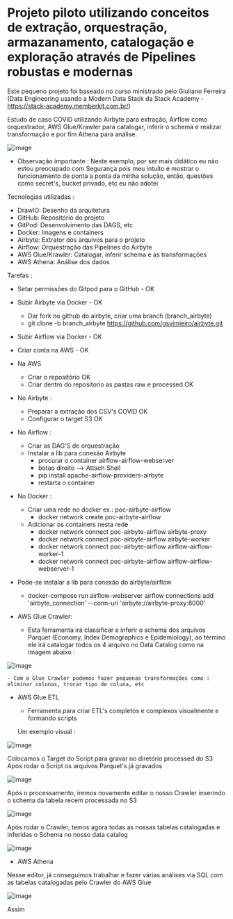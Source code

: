 # Projeto piloto utilizando conceitos de extração, orquestração, armazanamento, catalogação e exploração através de Pipelines robustas e modernas

Este pequeno projeto foi baseado no curso ministrado pelo Giuliano Ferreira (Data Engineering usando a Modern Data Stack da Stack Academy - https://stack-academy.memberkit.com.br/)

Estudo de caso COVID utilizando Airbyte para extração, Airflow como orquestrador, AWS Glue/Krawler para catalogar, inferir o schema e realizar transformação e por fim Athena para análise. 

![image](https://github.com/gsvimieiro/POC_Covid_AirFlow_AirByte_AWS_Glue_Athena/assets/25323854/238e1e48-fe31-40ff-84b3-82bd0f593450)


- Observação importante : Neste exemplo, por ser mais didático eu não estou preocupado com Segurança pois meu intuíto é mostrar o funcionamento de ponta a ponta da minha solução, então, questões como secret's, bucket privado, etc eu não adotei

Tecnologias utilizadas :

- DrawIO: Desenho da arquitetura
- GitHub: Repositório do projeto
- GitPod: Desenvolvimento das DAGS, etc
- Docker: Imagens e containers
- Airbyte: Extrator dos arquivos para o projeto
- Airflow: Orquestração das Pipelines do Airbyte
- AWS Glue/Krawler: Catalogar, inferir schema e as transformações
- AWS Athena: Análise dos dados

Tarefas :

- Setar permissões do Gitpod para o GitHub - OK
- Subir Airbyte via Docker - OK
    - Dar fork no github do airbyte, criar uma branch (branch_airbyte)
    - git clone -b branch_airbyte https://github.com/gsvimieiro/airbyte.git

- Subir Airflow via Docker - OK
- Criar conta na AWS - OK
- Na AWS
    - Criar o repositório OK
    - Criar dentro do repositorio as pastas raw e processed OK
- No Airbyte :
    - Preparar a extração dos CSV's COVID  OK
    - Configurar o target S3 OK
- No Airflow :
    - Criar as DAG'S de orquestração
    - Instalar a lib para conexão Airbyte
        - procurar o container airflow-airflow-webserver 
        - botao direito --> Attach Shell
        - pip install apache-airflow-providers-airbyte
        - restarta o container
- No Docker :
    - Criar uma rede no docker ex.: poc-airbyte-airflow
        - docker network create poc-airbyte-airflow
    - Adicionar os containers nesta rede 
        - docker network connect poc-airbyte-airflow airbyte-proxy
        - docker network connect poc-airbyte-airflow airbyte-worker
        - docker network connect poc-airbyte-airflow airflow-airflow-worker-1
        - docker network connect poc-airbyte-airflow airflow-airflow-webserver-1

- Pode-se instalar a lib para conexão do airbyte/airflow 

    - docker-compose run airflow-webserver airflow connections add 'airbyte_connection' --conn-uri 'airbyte://airbyte-proxy:8000'

- AWS Glue Crawler:
    - Esta ferramenta irá classificar e inferir o schema dos arquivos Parquet (Economy, Index Demographics e Epidemiology), ao término ele irá catalogar todos os 4 arquivo no Data Catalog como na imagem abaixo :

![image](https://github.com/gsvimieiro/POC_Covid_AirFlow_AirByte_AWS_Glue_Athena/assets/25323854/40cc46b9-89e1-4c49-adb0-355e167a7239)
      
    - Com o Glue Crawler podemos fazer pequenas transformações como : eliminar colunas, trocar tipo de coluna, etc

- AWS Glue ETL

    - Ferramenta para criar ETL's completos e complexos visualmente e formando scripts

    Um exemplo visual :

![image](https://github.com/gsvimieiro/POC_Covid_AirFlow_AirByte_AWS_Glue_Athena/assets/25323854/14dca5e6-272f-4f1a-b2c0-b3280b30f94b)

Colocamos o Target do Script para gravar no diretório processed do S3
Após rodar o Script os arquivos Parquet's já gravados

![image](https://github.com/gsvimieiro/POC_Covid_AirFlow_AirByte_AWS_Glue_Athena/assets/25323854/ee53f3aa-ff12-407c-8a65-f06368ff188f)

Após o processamento, iremos novamente editar o nosso Crawler inserindo o schema da tabela recem processada  no S3

![image](https://github.com/gsvimieiro/POC_Covid_AirFlow_AirByte_AWS_Glue_Athena/assets/25323854/bb55dc96-20a0-4cb5-b8eb-c4536fdf6bc9)

Após rodar o Crawler, temos agora todas as nossas tabelas catalogadas e inferidas o Schema no nosso data catalog

![image](https://github.com/gsvimieiro/POC_Covid_AirFlow_AirByte_AWS_Glue_Athena/assets/25323854/6bcc2458-4f36-4561-a69f-7eb42de65332)


- AWS Athena
  
Nesse editor, já conseguimos trabalhar e fazer várias análises via SQL com as tabelas catalogadas pelo Crawler do AWS Glue

![image](https://github.com/gsvimieiro/POC_Covid_AirFlow_AirByte_AWS_Glue_Athena/assets/25323854/403c24c3-483e-4b76-a1a4-f3c9f686f4b0)


Assim 

    



